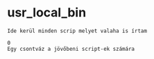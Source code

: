 # usr_local_bin

    Ide kerül minden scrip melyet valaha is írtam

    0
	Egy csontváz a jövőbeni script-ek számára
